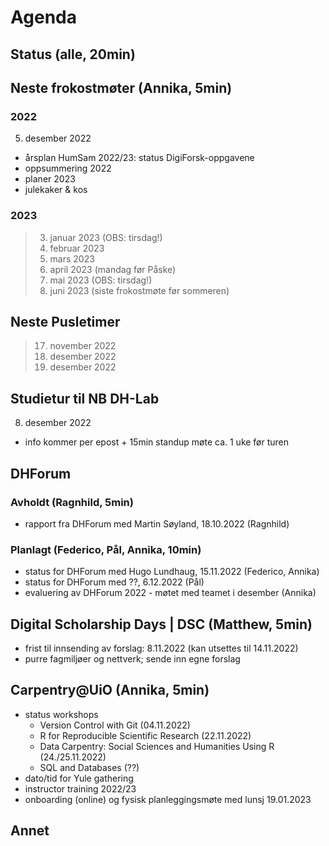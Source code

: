 # Agenda

## Status (alle, 20min)

## Neste frokostmøter (Annika, 5min)

### 2022

5. desember 2022
  - årsplan HumSam 2022/23: status DigiForsk-oppgavene
  - oppsummering 2022
  - planer 2023
  - julekaker & kos

### 2023
> 3. januar 2023 (OBS: tirsdag!)
> 6. februar 2023
> 6. mars 2023
> 3. april 2023 (mandag før Påske)
> 2. mai 2023 (OBS: tirsdag!)
> 5. juni 2023 (siste frokostmøte før sommeren)

## Neste Pusletimer

> 17. november 2022
> 01. desember 2022
> 15. desember 2022

## Studietur til NB DH-Lab

08. desember 2022
  - info kommer per epost + 15min standup møte ca. 1 uke før turen

## DHForum

### Avholdt (Ragnhild, 5min)
- rapport fra DHForum med Martin Søyland, 18.10.2022 (Ragnhild)

### Planlagt (Federico, Pål, Annika, 10min)
- status for DHForum med Hugo Lundhaug, 15.11.2022 (Federico, Annika)
- status for DHForum med ??, 6.12.2022 (Pål)
- evaluering av DHForum 2022 - møtet med teamet i desember (Annika)

## Digital Scholarship Days | DSC (Matthew, 5min)
- frist til innsending av forslag: 8.11.2022 (kan utsettes til 14.11.2022)
- purre fagmiljøer og nettverk; sende inn egne forslag

## Carpentry@UiO (Annika, 5min)
- status workshops
  - Version Control with Git (04.11.2022)
  - R for Reproducible Scientific Research (22.11.2022)
  - Data Carpentry: Social Sciences and Humanities Using R (24./25.11.2022)
  - SQL and Databases (??)
- dato/tid for Yule gathering
- instructor training 2022/23
- onboarding (online) og fysisk planleggingsmøte med lunsj 19.01.2023

## Annet
